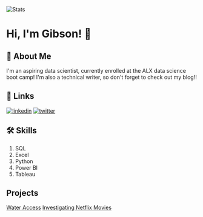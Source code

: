 ![Stats](https://github-readme-stats.vercel.app/api?username=croweigibson)

# Hi, I'm Gibson! 👋


## 🚀 About Me
I'm an aspiring data scientist, currently enrolled at the ALX data science boot camp! I'm also a technical writer, so don't forget to check out my blog!!


## 🔗 Links
[![linkedin](https://img.shields.io/badge/linkedin-0A66C2?style=for-the-badge&logo=linkedin&logoColor=white)](https://www.linkedin.com/in/croweigibson/)
[![twitter](https://img.shields.io/badge/twitter-1DA1F2?style=for-the-badge&logo=twitter&logoColor=white)](https://twitter.com/CroweiGibson)


## 🛠 Skills
1. SQL
2. Excel
3. Python
4. Power BI
5. Tableau


## Projects
[Water Access](https://github.com/croweigibson/Maji_Ndogo)
[Investigating Netflix Movies](https://github.com/croweigibson/Investigating-Netflix-Movies)

